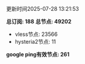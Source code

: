 更新时间2025-07-28 13:21:53

**总订阅: 188**
**总节点: 49202**
- vless节点: 23566
- hysteria2节点: 11

**google ping有效节点: 261**
